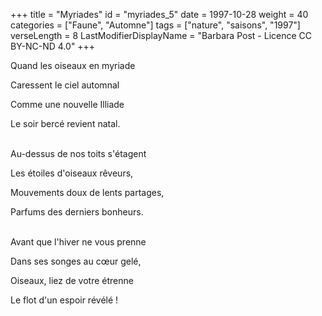 +++
title = "Myriades"
id = "myriades_5"
date = 1997-10-28
weight = 40
categories = ["Faune", "Automne"]
tags = ["nature", "saisons", "1997"]
verseLength = 8
LastModifierDisplayName = "Barbara Post - Licence CC BY-NC-ND 4.0"
+++

Quand les oiseaux en myriade

Caressent le ciel automnal

Comme une nouvelle Illiade

Le soir bercé revient natal.

 \
Au-dessus de nos toits s'étagent

Les étoiles d'oiseaux rêveurs,

Mouvements doux de lents partages,

Parfums des derniers bonheurs.

 \
Avant que l'hiver ne vous prenne

Dans ses songes au cœur gelé,

Oiseaux, liez de votre étrenne

Le flot d'un espoir révélé !
